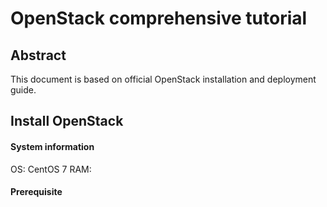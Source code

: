 # OpenStack comprehensive tutorial
## Abstract
This document is based on official OpenStack installation and deployment guide.
## Install OpenStack
#### System information
OS: CentOS 7
RAM: 
#### Prerequisite

<!--stackedit_data:
eyJoaXN0b3J5IjpbMTc1ODk2MTMwLDIwMjY0NDY4OTEsOTQwMD
IwNzA0LC0zMzI0NTUzNjNdfQ==
-->